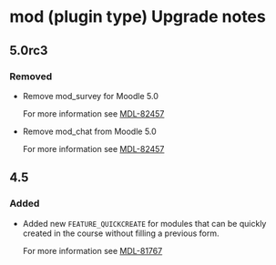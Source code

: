 # mod (plugin type) Upgrade notes

## 5.0rc3

### Removed

- Remove mod_survey for Moodle 5.0

  For more information see [MDL-82457](https://tracker.moodle.org/browse/MDL-82457)
- Remove mod_chat from Moodle 5.0

  For more information see [MDL-82457](https://tracker.moodle.org/browse/MDL-82457)

## 4.5

### Added

- Added new `FEATURE_QUICKCREATE` for modules that can be quickly created in the course without filling a previous form.

  For more information see [MDL-81767](https://tracker.moodle.org/browse/MDL-81767)
